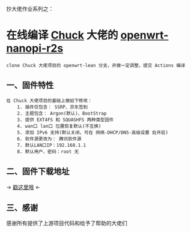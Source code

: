 抄大佬作业系列之：  
# 在线编译 [Chuck](https://github.com/fanck0605) 大佬的 [openwrt-nanopi-r2s](https://github.com/fanck0605/openwrt-nanopi-r2s)  
    clone Chuck 大佬项目的 openwrt-lean 分支，并做一定调整，提交 Actions 编译  

## 一、固件特性  
    在 Chuck 大佬项目的基础上做如下修改：  
        1. 插件仅包含： SSRP、京东签到  
        2. 主题包含： Argon(默认)、BootStrap  
        3. 提供 EXT4FS 和 SQUASHFS 两种类型固件  
        4. wan口 lan口 位置恢复默认(不互换)  
        5. 添加 IPv6 支持(默认关闭，可在 网络-DHCP/DNS-高级设置 处开启)
        6. 软件源更改为： 腾讯软件源  
        7. 默认LAN口IP：192.168.1.1  
        8. 默认用户、密码：root 无  

## 二、固件下载地址  
  → [戳这里哦](https://github.com/RikudouPatrickstar/R2S-Lean/releases) ←  

## 三、感谢  
   感谢所有提供了上游项目代码和给予了帮助的大佬们  
